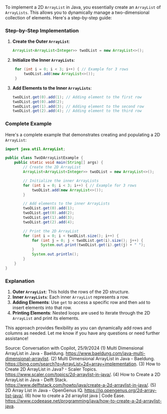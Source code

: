 To implement a 2D `ArrayList` in Java, you essentially create an `ArrayList` of `ArrayLists`. This allows you to dynamically manage a two-dimensional collection of elements. Here's a step-by-step guide:

### Step-by-Step Implementation

1. **Create the Outer `ArrayList`**:
   ```java
   ArrayList<ArrayList<Integer>> twoDList = new ArrayList<>();
   ```

2. **Initialize the Inner `ArrayLists`**:
   ```java
    for (int i = 0; i < 3; i++) { // Example for 3 rows
        twoDList.add(new ArrayList<>());
    }
   ```

3. **Add Elements to the Inner `ArrayLists`**:
   ```java
   twoDList.get(0).add(1); // Adding element to the first row
   twoDList.get(0).add(2);
   twoDList.get(1).add(3); // Adding element to the second row
   twoDList.get(2).add(4); // Adding element to the third row
   ```

### Complete Example

Here's a complete example that demonstrates creating and populating a 2D `ArrayList`:

```java
import java.util.ArrayList;

public class TwoDArrayListExample {
    public static void main(String[] args) {
        // Create the 2D ArrayList
        ArrayList<ArrayList<Integer>> twoDList = new ArrayList<>();

        // Initialize the inner ArrayLists
        for (int i = 0; i < 3; i++) { // Example for 3 rows
            twoDList.add(new ArrayList<>());
        }

        // Add elements to the inner ArrayLists
        twoDList.get(0).add(1);
        twoDList.get(0).add(2);
        twoDList.get(1).add(3);
        twoDList.get(2).add(4);

        // Print the 2D ArrayList
        for (int i = 0; i < twoDList.size(); i++) {
            for (int j = 0; j < twoDList.get(i).size(); j++) {
                System.out.print(twoDList.get(i).get(j) + " ");
            }
            System.out.println();
        }
    }
}
```

### Explanation

1. **Outer `ArrayList`**: This holds the rows of the 2D structure.
2. **Inner `ArrayLists`**: Each inner `ArrayList` represents a row.
3. **Adding Elements**: Use `get` to access a specific row and then `add` to insert elements into that row.
4. **Printing Elements**: Nested loops are used to iterate through the 2D `ArrayList` and print its elements.

This approach provides flexibility as you can dynamically add rows and columns as needed. Let me know if you have any questions or need further assistance!

Source: Conversation with Copilot, 25/9/2024
(1) Multi Dimensional ArrayList in Java - Baeldung. https://www.baeldung.com/java-multi-dimensional-arraylist.
(2) Multi Dimensional ArrayList in Java - Baeldung. https://bing.com/search?q=ArrayList+2d+array+implementation.
(3) How to Create 2D ArrayList in Java? - Scaler Topics. https://www.scaler.com/topics/2d-arraylist-in-java/.
(4) How to Create a 2D ArrayList in Java - Delft Stack. https://www.delftstack.com/howto/java/create-a-2d-arraylist-in-java/.
(5) 2D Array List in Java - OpenGenus IQ. https://iq.opengenus.org/2d-array-list-java/.
(6) how to create a 2d arraylist java | Code Ease. https://www.codeease.net/programming/java/how-to-create-a-2d-arraylist-java.